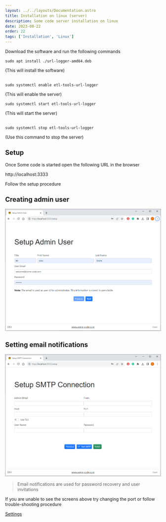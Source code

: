 ```yaml
---
layout: ../../layouts/Documentation.astro
title: Installation on linux (server)
description: Some code server installation on linux
date: 2023-08-22
order: 22
tags: ['Installation', 'Linux']
---
```


Download the software and run the following commands

```
sudo apt install ./url-logger-amd64.deb
```

(This will install the software)

```

sudo systemctl enable etl-tools-url-logger
```

(This will enable the server)

```
sudo systemctl start etl-tools-url-logger
```

(This will start the server)

```

sudo systemctl stop etl-tools-url-logger
```

(Use this command to stop the server)

## Setup

Once Some code is started open the following URL in the browser

http://localhost:3333

Follow the setup procedure

## Creating admin user

![Create Admin User](../../assets/setup-admin-server.png)

## Setting email notifications

![Setting up email notifications](../../assets/setup-smtp-server.png)

> Email notifications are used for password recovery and user invitations

If you are unable to see the screens above try changing the port or follow trouble-shooting procedure

[Settings](settings)

